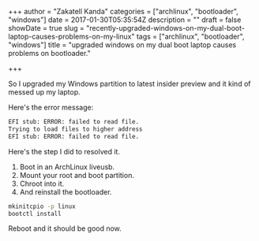 +++
author = "Zakatell Kanda"
categories = ["archlinux", "bootloader", "windows"]
date = 2017-01-30T05:35:54Z
description = ""
draft = false
showDate = true
slug = "recently-upgraded-windows-on-my-dual-boot-laptop-causes-problems-on-my-linux"
tags = ["archlinux", "bootloader", "windows"]
title = "upgraded windows on my dual boot laptop causes problems on bootloader."

+++

So I upgraded my Windows partition to latest insider preview and it kind of messed up my laptop.

Here's the error message:

```sh
EFI stub: ERROR: failed to read file.
Trying to load files to higher address
EFI stub: ERROR: failed to read file.
```

Here's the step I did to resolved it.

1. Boot in an ArchLinux liveusb.
2. Mount your root and boot partition.
3. Chroot into it.
4. And reinstall the bootloader.

```sh
mkinitcpio -p linux
bootctl install
```

Reboot and it should be good now.
